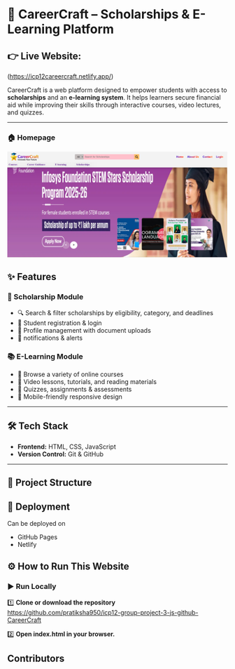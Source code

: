 # 🚀 CareerCraft – Scholarships & E-Learning Platform  

 ## 👉 Live Website: []()
(https://icp12careercraft.netlify.app/)

CareerCraft is a web platform designed to empower students with access to **scholarships** and an **e-learning system**. It helps learners secure financial aid while improving their skills through interactive courses, video lectures, and quizzes.  

---
### 🏠 Homepage  
![CareerCraft Homepage](./images/readme-img1.png)

## ✨ Features  

### 🏫 Scholarship Module  
- 🔍 Search & filter scholarships by eligibility, category, and deadlines  
- 📝 Student registration & login  
- 📂 Profile management with document uploads  
- 📅 notifications & alerts  

### 📚 E-Learning Module  
- 📖 Browse a variety of online courses  
- 🎥 Video lessons, tutorials, and reading materials  
- 📝 Quizzes, assignments & assessments   
- 📱 Mobile-friendly responsive design  
---

## 🛠️ Tech Stack  
- **Frontend:** HTML, CSS, JavaScript  
- **Version Control:** Git & GitHub  

---

## 📂 Project Structure  


## 🔗 Deployment
Can be deployed on
- GitHub Pages
- Netlify

## ⚙️ How to Run This Website  

### ▶️ Run Locally
1️⃣ **Clone or download the repository**
https://github.com/pratiksha950/icp12-group-project-3-js-github-CareerCraft

2️⃣ **Open index.html in your browser.**

## Contributors
